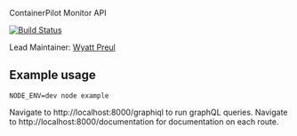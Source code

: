 ContainerPilot Monitor API

[![Build Status](https://secure.travis-ci.org/geek/portal-api.svg)](http://travis-ci.org/geek/portal-api)

Lead Maintainer: [Wyatt Preul](https://github.com/geek)


## Example usage

```
NODE_ENV=dev node example
```

Navigate to http://localhost:8000/graphiql to run graphQL queries. Navigate to http://localhost:8000/documentation for documentation on each route.
